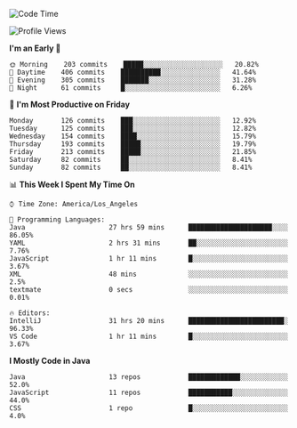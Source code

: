 <!--START_SECTION:waka-->
![Code Time](http://img.shields.io/badge/Code%20Time-1%2C022%20hrs%2055%20mins-blue)

![Profile Views](http://img.shields.io/badge/Profile%20Views-10-blue)

**I'm an Early 🐤** 

```text
🌞 Morning    203 commits    █████░░░░░░░░░░░░░░░░░░░░   20.82% 
🌆 Daytime    406 commits    ██████████░░░░░░░░░░░░░░░   41.64% 
🌃 Evening    305 commits    ███████░░░░░░░░░░░░░░░░░░   31.28% 
🌙 Night      61 commits     █░░░░░░░░░░░░░░░░░░░░░░░░   6.26%

```
📅 **I'm Most Productive on Friday** 

```text
Monday       126 commits    ███░░░░░░░░░░░░░░░░░░░░░░   12.92% 
Tuesday      125 commits    ███░░░░░░░░░░░░░░░░░░░░░░   12.82% 
Wednesday    154 commits    ████░░░░░░░░░░░░░░░░░░░░░   15.79% 
Thursday     193 commits    █████░░░░░░░░░░░░░░░░░░░░   19.79% 
Friday       213 commits    █████░░░░░░░░░░░░░░░░░░░░   21.85% 
Saturday     82 commits     ██░░░░░░░░░░░░░░░░░░░░░░░   8.41% 
Sunday       82 commits     ██░░░░░░░░░░░░░░░░░░░░░░░   8.41%

```


📊 **This Week I Spent My Time On** 

```text
⌚︎ Time Zone: America/Los_Angeles

💬 Programming Languages: 
Java                     27 hrs 59 mins      █████████████████████░░░░   86.05% 
YAML                     2 hrs 31 mins       ██░░░░░░░░░░░░░░░░░░░░░░░   7.76% 
JavaScript               1 hr 11 mins        █░░░░░░░░░░░░░░░░░░░░░░░░   3.67% 
XML                      48 mins             ░░░░░░░░░░░░░░░░░░░░░░░░░   2.5% 
textmate                 0 secs              ░░░░░░░░░░░░░░░░░░░░░░░░░   0.01%

🔥 Editors: 
IntelliJ                 31 hrs 20 mins      ████████████████████████░   96.33% 
VS Code                  1 hr 11 mins        █░░░░░░░░░░░░░░░░░░░░░░░░   3.67%

```

**I Mostly Code in Java** 

```text
Java                     13 repos            █████████████░░░░░░░░░░░░   52.0% 
JavaScript               11 repos            ███████████░░░░░░░░░░░░░░   44.0% 
CSS                      1 repo              █░░░░░░░░░░░░░░░░░░░░░░░░   4.0%

```



<!--END_SECTION:waka-->
